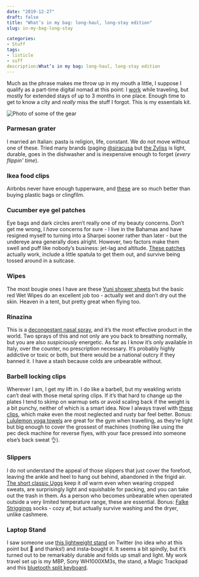 ```yaml
---
date: "2019-12-27"
draft: false
title: "What’s in my bag: long-haul, long-stay edition"
slug: in-my-bag-long-stay

categories:
- Stuff
tags:
- listicle
- suff
description:What’s in my bag: long-haul, long-stay edition
---
```


Much as the phrase makes me throw up in my mouth a little, I suppose I qualify as a part-time digital nomad at this point: I [work](https://www.stopwatch.com) while traveling, but mostly for extended stays of up to 3 months in one place. Enough time to get to know a city and _really_ miss the stuff I forgot. This is my essentials kit.

![Photo of some of the gear](/images/20191227-whats-in-my-bag/photo.jpg)

### Parmesan grater
I married an Italian: pasta is religion, life, constant. We do not move without one of these. Tried many brands (paging [@siracusa](https://twitter.com/siracusa) but [the Zyliss](https://www.amazon.com/ZYLISS-Classic-Rotary-Cheese-Grater/dp/B00MGLOW8C/ref=sxin_5_osp20-99cadcf6_cov?ascsubtag=99cadcf6-5c07-4dd7-9278-c5910ee64189&creativeASIN=B01HX6HAK6&cv_ct_id=amzn1.osp.99cadcf6-5c07-4dd7-9278-c5910ee64189&cv_ct_pg=search&cv_ct_wn=osp-search&keywords=zyliss%2Bcheese%2Bgrater&linkCode=oas&pd_rd_i=B01HX6HAK6&pd_rd_r=95c90c1b-fe77-4e9d-8bcb-cc8bd04ada5c&pd_rd_w=DG8XC&pd_rd_wg=Ia9dD&pf_rd_p=e1262d27-368d-44f1-a337-220e1af8b014&pf_rd_r=JFH2QQXXZRBV78BW4TSV&qid=1577464963&tag=bestcont06-20&th=1) is light, durable, goes in the dishwasher and is inexpensive enough to forget (_every flippin' time_).

### Ikea food clips
Airbnbs never have enough tupperware, and [these](https://www.ikea.com/us/en/p/bevara-sealing-clip-set-of-30-assorted-colors-mixed-colors-mixed-sizes-assorted-sizes-10339171/) are so much better than buying plastic bags or clingfilm.

### Cucumber eye gel patches
Eye bags and dark circles aren’t really one of my beauty concerns. Don’t get me wrong, I *have* concerns for sure - I live in the Bahamas and have resigned myself to turning into a Sharpei sooner rather than later - but the undereye area generally does alright. However, two factors make them swell and puff like nobody’s business: jet-lag and altitude. [These patches](https://www.sephora.com/product/cucumber-de-tox-hydra-gel-eye-patches-P412025) actually work, include a little spatula to get them out, and survive being tossed around in a suitcase.

### Wipes
The most bougie ones I have are these [Yuni shower sheets](https://www.sephora.com/product/shower-sheets-large-body-wipes-P415782?skuId=1922020&keyword=YUNI%20-%20SHOWER%20SHEETS%20Large%20Body%20Wipes) but the basic red Wet Wipes do an excellent job too - actually wet and don’t dry out the skin. Heaven in a tent, but pretty great when flying too.

### Rinazina
This is a [decongestant nasal spray](http://www.rinazina.it/medicinali/rinazina_spray_nasale.html), and it’s the most effective product in the world. Two sprays of this and not only are you back to breathing normally, but you are also *suspiciously* energetic. As far as I know it’s only available in Italy, over the counter, no prescription necessary. It’s probably highly addictive or toxic or both, but there would be a national outcry if they banned it. I have a stash because colds are unbearable without.

### Barbell locking clips
Wherever I am, I get my lift in. I do like a barbell, but my weakling wrists can’t deal with those metal spring clips. If it’s that hard to change up the plates I tend to skimp on warmup sets or avoid scaling back if the weight is a bit punchy, neither of which is a smart idea. Now I always travel with [these clips](https://www.amazon.com/Lock-Jaw-50mm-Olympic-Barbell-Collar/dp/B01FH1IH5G?ref_=ast_bbp_dp&th=1&psc=1), which make even the most neglected and rusty bar feel better. Bonus: [Lululemon yoga towels](https://shop.lululemon.com/p/womens-gifts-for-yogis/The-Towel/_/prod1410047?color=38129&sz=ONESIZE) are great for the gym when travelling, as they’re light but big enough to cover the grossest of machines (nothing like using the pec deck machine for reverse flyes, with your face pressed into someone else’s back sweat 👌).

### Slippers
I do not understand the appeal of those slippers that just cover the forefoot, leaving the ankle and heel to hang out behind, abandoned in the frigid air. [The short classic Uggs](https://www.ugg.com/women-boots-classic-boots/classic-mini-ii-boot/1016222.html?dwvar_1016222_color=CHO#start=11&cgid=women-boots-classic-boots) keep it *all* warm even when wearing cropped sweats, are surprisingly light and squishable for packing, and you can take out the trash in them. As a person who becomes unbearable when operated outside a very limited temperature range, these are essential. Bonus: [Falke Striggings](https://www.falke.com/uk_en/striggings-rib-women-socks-green-971-7647) socks - cozy af, but actually survive washing and the dryer, unlike cashmere.

### Laptop Stand
I saw someone use [this lightweight stand](https://www.amazon.com/gp/product/B01HHYQBB8/ref=ppx_yo_dt_b_search_asin_title?ie=UTF8&psc=1) on Twitter (no idea who at this point but 👋 and thanks!) and insta-bought it. It seems a bit spindly, but it’s turned out to be remarkably durable and folds up small and light. My work travel set up is my MBP, Sony WH1000XM3s, the stand, a Magic Trackpad and this [bluetooth split keyboard](https://www.amazon.com/Freestyle2-Wireless-Ergonomic-Keyboard-Separation/dp/B00NMVJYEW/ref=sr_1_3?crid=12VMBK8T5YIQE&keywords=kinesis+freestyle2&qid=1577467036&s=electronics&sprefix=kinesis+f%2Celectronics%2C182&sr=1-3).
